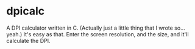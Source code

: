 # dpicalc
A DPI calculator written in C.
(Actually just a little thing that I wrote so... yeah.)
It's easy as that.
Enter the screen resolution, and the size, and it'll calculate the DPI.
